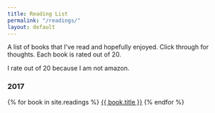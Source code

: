 ```yaml
---
title: Reading List
permalink: "/readings/"
layout: default
---
```


<div class="row pt3">
<p class=" ">A list of books that I've read and hopefully enjoyed. Click through for thoughts. Each book is rated out of 20.</p>
<p class=" pb4">I rate out of 20 because I am not amazon.</p>
</div>

<h3>2017</h3>
<div class="row pb3">
{% for book in site.readings %}
<a href="{{ site.github.url }}{{ book.url }}">{{ book.title }}</a>
{% endfor %}
</div>
